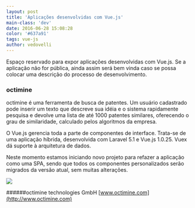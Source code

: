```yaml
---
layout: post
title: 'Aplicações desenvolvidas com Vue.js'
main-class: 'dev'
date: 2016-06-28 15:08:28 
color: '#637a91'
tags: vue-js
author: vedovelli
---
```


Espaço reservado para expor aplicações desenvolvidas com Vue.js. Se a aplicação não for pública, ainda assim será bem vinda caso se possa colocar uma descrição do processo de desenvolvimento.

### octimine

octimine é uma ferramenta de busca de patentes. Um usuário cadastrado pode inserir um texto que descreve sua idéia e o sistema rapidamente pesquisa e devolve uma lista de até 1000 patentes similares, oferecendo o grau de similaridade, calculado pelos algoritmos da empresa.

O Vue.js gerencia toda a parte de componentes de interface. Trata-se de uma aplicação híbrida, desenvolvida com Laravel 5.1 e Vue.js 1.0.25. Vuex dá suporte à arquitetura de dados.

Neste momento estamos iniciando novo projeto para refazer a aplicação como uma SPA, sendo que todos os componentes personalizados serão migrados da versão atual, sem muitas alterações.

![](/content/images/2016/06/screencapture-octimine-vedovelli-app-search-publication-number-1467132365757.png)

######octimine technologies GmbH
[www.octimine.com](http://www.octimine.com)
